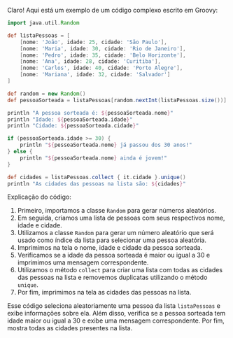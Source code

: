 Claro! Aqui está um exemplo de um código complexo escrito em Groovy:

```groovy
import java.util.Random

def listaPessoas = [
    [nome: 'João', idade: 25, cidade: 'São Paulo'],
    [nome: 'Maria', idade: 30, cidade: 'Rio de Janeiro'],
    [nome: 'Pedro', idade: 35, cidade: 'Belo Horizonte'],
    [nome: 'Ana', idade: 28, cidade: 'Curitiba'],
    [nome: 'Carlos', idade: 40, cidade: 'Porto Alegre'],
    [nome: 'Mariana', idade: 32, cidade: 'Salvador']
]

def random = new Random()
def pessoaSorteada = listaPessoas[random.nextInt(listaPessoas.size())]

println "A pessoa sorteada é: ${pessoaSorteada.nome}"
println "Idade: ${pessoaSorteada.idade}"
println "Cidade: ${pessoaSorteada.cidade}"

if (pessoaSorteada.idade >= 30) {
    println "${pessoaSorteada.nome} já passou dos 30 anos!"
} else {
    println "${pessoaSorteada.nome} ainda é jovem!"
}

def cidades = listaPessoas.collect { it.cidade }.unique()
println "As cidades das pessoas na lista são: ${cidades}"
```

Explicação do código:
1. Primeiro, importamos a classe `Random` para gerar números aleatórios.
2. Em seguida, criamos uma lista de pessoas com seus respectivos nome, idade e cidade.
3. Utilizamos a classe `Random` para gerar um número aleatório que será usado como índice da lista para selecionar uma pessoa aleatória.
4. Imprimimos na tela o nome, idade e cidade da pessoa sorteada.
5. Verificamos se a idade da pessoa sorteada é maior ou igual a 30 e imprimimos uma mensagem correspondente.
6. Utilizamos o método `collect` para criar uma lista com todas as cidades das pessoas na lista e removemos duplicatas utilizando o método `unique`.
7. Por fim, imprimimos na tela as cidades das pessoas na lista.

Esse código seleciona aleatoriamente uma pessoa da lista `listaPessoas` e exibe informações sobre ela. Além disso, verifica se a pessoa sorteada tem idade maior ou igual a 30 e exibe uma mensagem correspondente. Por fim, mostra todas as cidades presentes na lista.